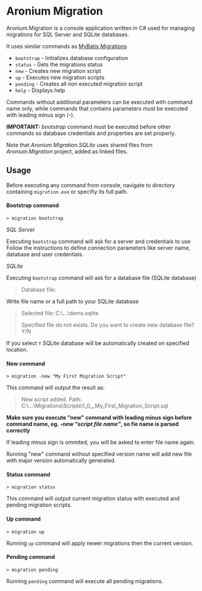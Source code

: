 # Aronium Migration

Aronium.Migration is a console application written in C# used for managing migrations for SQL Server and SQLite databases.

It uses similar commands as [MyBatis Migrations](http://www.mybatis.org/migrations/)

 * `bootstrap` - Initializes database configuration
 * `status` - Gets the migrations status
 * `new` - Creates new migration script
 * `up` - Executes new migration scripts 
 * `pending` - Creates all non executed migration script
 * `help` - Displays help

Commands without additional parameters can be executed with command name only, while commands that contains parameters must be executed with leading minus sign (-).

**IMPORTANT:** *bootstrap* command must be executed before other commands so database credentials and properties are set properly.

Note that *Aronium.Migration.SQLite* uses shared files from *Aronium.Migration* project, added as linked files.

## Usage

Before executing any command from console, navigate to directory containing `migration.exe` or specifiy its full path. 

#### Bootstrap command
```
> migration bootstrap
```
*SQL Server*

Executing `bootstrap` command will ask for a server and credentials to use
Follow the instructions to define connection parameters like server name, database and user credentials.

*SQLite*

Executing `bootstrap` command will ask for a database file (SQLite database)

> Database file:

Write file name or a full path to your SQLite database
> Selected file: C:\\...\demo.sqlite
> 
> Specified file do not exists. Do you want to create new database file? Y/N

If you select `Y` SQLite database will be automatically created on specified location.

#### New command
```
> migration -new "My First Migration Script"
```
This command will output the result as:
> New script added. Path: C:\\...\Migrations\Scripts\1_0__My_First_Migration_Script.sql

**Make sure you execute "new" command with leading minus sign before command name, eg. *-new "script file name"*, so fie name is parsed correctly**

If leading minus sign is ommited, you will be asked to enter file name again.

Running "new" command without specified version name will add new file with major version automatically generated.

#### Status command
```
> migration status
```
This command will output current migration status with executed and pending migration scripts.

#### Up command
```
> migration up
```
Running `up` command will apply newer migrations then the current version.


#### Pending command
```
> migration pending
```
Running `pending` command will execute all pending migrations.
